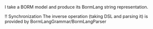 I take a BORM model and produce its BormLang string representation.

!! Synchronization
The inverse operation (taking DSL and parsing it) is provided by BormLangGrammar/BormLangParser